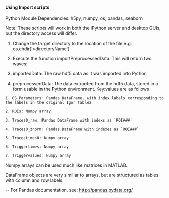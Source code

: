 #### Using Import scripts 

Python Module Dependencies: h5py, numpy, os, pandas, seaborn

Note: These scripts will work in both the iPython server and desktop GUIs, but the directory access will differ.

1. Change the target directory to the location of the file e.g. os.chdir('>directoryName')

2. Execute the function importPreprocessedData. This will return two waves:

  1. importedData: The raw hdf5 data as it was imported into Python

  2. preprocessedData: The data extracted from the hdf5 data, stored in a form usable in the Python environment. Key:values are as follows

    1. OS_Parameters: Pandas DataFrame, with index labels corresponding to the labels in the original Igor Table2

    2. ROIs: Numpy array

    3. Traces0_raw: Pandas DataFrame with indexs as `ROI###`

    4. Traces0_znorm: Pandas DataFrame with indexes as `ROI###`

    5. Tracestimes0: Numpy array

    6. Triggertimes: Numpy array

    7. Triggervalues: Numpy array

Numpy arrays can be used much like matrices in MATLAB.

DataFrame objects are very similiar to arrays, but are structured as tables with column and row labels.

-- For Pandas documentation, see: http://pandas.pydata.org/
